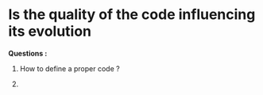 # Is the quality of the code influencing its evolution

**Questions :**

1. How to define a proper code ?

2. 


